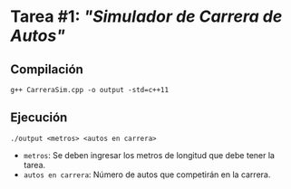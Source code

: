# Tarea #1: *"Simulador de Carrera de Autos"*
## Compilación
```
g++ CarreraSim.cpp -o output -std=c++11
```
## Ejecución
```
./output <metros> <autos en carrera>
```
- `metros`: Se deben ingresar los metros de longitud que debe tener la tarea.
- `autos en carrera`: Número de autos que competirán en la carrera.
